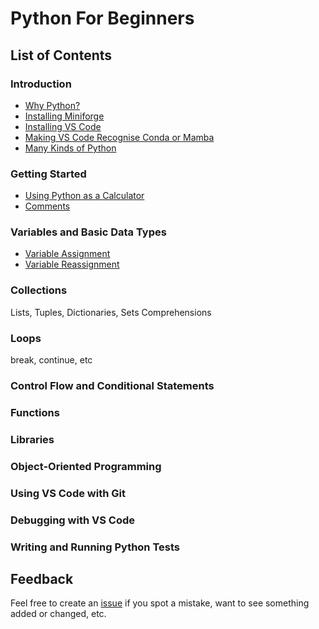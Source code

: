 # Python For Beginners

## List of Contents

### Introduction

- [Why Python?](introduction.md#why-python)
- [Installing Miniforge](introduction.md#installing-miniforge)
- [Installing VS Code](introduction.md#installing-vscode)
- [Making VS Code Recognise Conda or Mamba](introduction.md#making-vscode-recognise-conda-or-mamba)
- [Many Kinds of Python](introduction.md#many-kinds-of-python)

### Getting Started

- [Using Python as a Calculator](getting-started.md#using-python-as-a-calculator)
- [Comments](getting-started.md#comments)

### Variables and Basic Data Types

- [Variable Assignment](variables.md#variable-assignment)
- [Variable Reassignment](variables.md#variable-reassignment)

### Collections

Lists, Tuples, Dictionaries, Sets
Comprehensions

### Loops

break, continue, etc

### Control Flow and Conditional Statements

### Functions

### Libraries

### Object-Oriented Programming

### Using VS Code with Git

### Debugging with VS Code

### Writing and Running Python Tests

## Feedback

Feel free to create an [issue](https://github.com/creativetechnologylab/python-for-beginners/issues) if you spot a mistake, want to see something added or changed, etc.